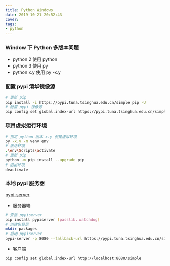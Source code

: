 ```yaml
---
title: Python Windows
date: 2019-10-21 20:52:43
cover:
tags:
- python
---
```




### Window 下 Python 多版本问题

- python 2 使用 python
- python 3 使用 py
- python x.y 使用 py -x.y

### 配置 pypi 清华镜像源

```sh
# 更新 pip
pip install -i https://pypi.tuna.tsinghua.edu.cn/simple pip -U
# 配置 pypi 镜像源
pip config set global.index-url https://pypi.tuna.tsinghua.edu.cn/simple
```

### 项目虚拟运行环境

```sh
# 指定 python 版本 x.y 创建虚拟环境
py -x.y -m venv env
# 激活环境
.\env\Scripts\activate
# 更新 pip
python -m pip install --upgrade pip
# 退出环境
deactivate
```

### 本地 pypi 服务器

[pypi-server](https://pypi.org/project/pypiserver/)

- 服务器端

```sh
# 安装 pypiserver
pip install pypiserver [passlib，watchdog]
# 创建包目录
mkdir packages
# 启动 pypiserver
pypi-server -p 8080 --fallback-url https://pypi.tuna.tsinghua.edu.cn/simple -d packages packages
```

- 客户端

```sh
pip config set global.index-url http://localhost:8080/simple
```
